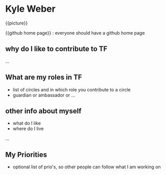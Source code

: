 # Kyle Weber

{{picture}}

{{github home page}}  : everyone should have a github home page

## why do I like to contribute to TF

...

## What are my roles in TF

- list of circles and in which role you contribute to a circle
- guardian or ambassador or ...


## other info about myself

- what do I like
- where do I live 

...


## My Priorities 

- optional list of prio's, so other people can follow what I am working on

